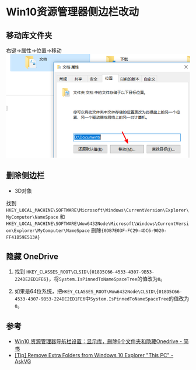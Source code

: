 # Win10资源管理器侧边栏改动

## 移动库文件夹

右键->属性->位置->移动
![](assets/Win10ziyuanguanliqicebianlangaidong/2018-11-04-21-54-06.png)

## 删除侧边栏

- 3D对象

找到 `HKEY_LOCAL_MACHINE\SOFTWARE\Microsoft\Windows\CurrentVersion\Explorer\MyComputer\NameSpace` 和 `HKEY_LOCAL_MACHINE\SOFTWARE\Wow6432Node\Microsoft\Windows\CurrentVersion\Explorer\MyComputer\NameSpace`
删除`{0DB7E03F-FC29-4DC6-9020-FF41B59E513A}`


## 隐藏 OneDrive

1. 找到 `HKEY_CLASSES_ROOT\CLSID\{018D5C66-4533-4307-9B53-224DE2ED1FE6}`，将`System.IsPinnedToNameSpaceTree`的值改为`0`。

2. 如果是64位系统，把`HKEY_CLASSES_ROOT\Wow6432Node\CLSID\{018D5C66-4533-4307-9B53-224DE2ED1FE6`中`System.IsPinnedToNameSpaceTree`的值改为`0`。

## 参考

- [Win10 资源管理器导航栏设置：显示库，删除6个文件夹和隐藏Onedrive - 简书](https://www.jianshu.com/p/a13f63073d53)
- [[Tip] Remove Extra Folders from Windows 10 Explorer "This PC" - AskVG](https://www.askvg.com/tip-remove-6-extra-folders-from-windows-10-explorer-this-pc/)